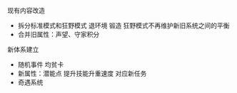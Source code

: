 
现有内容改造
- 拆分标准模式和狂野模式 退环境 锻造 狂野模式不再维护新旧系统之间的平衡
- 合并旧属性：声望、守家积分

新体系建立
- 随机事件 均贫卡
- 新属性：潜能点 提升技能升重速度 对应新任务
- 奇遇系统


